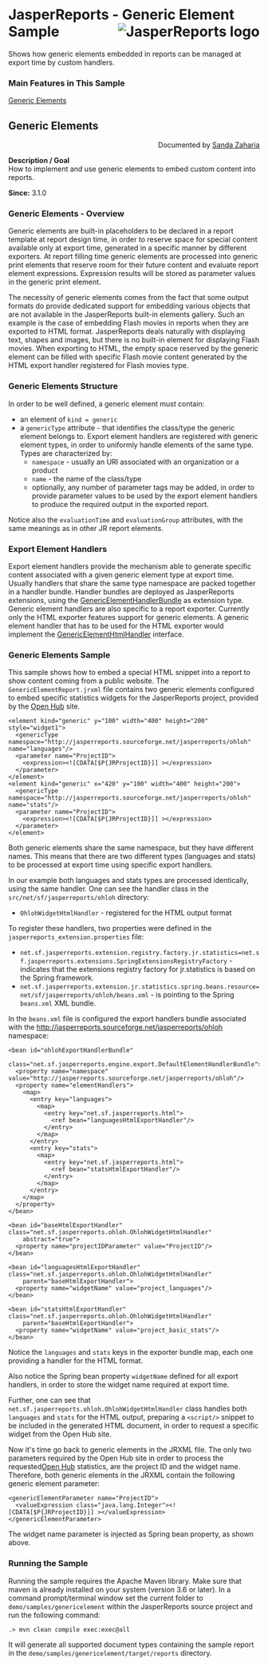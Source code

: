 
# JasperReports - Generic Element Sample <img src="https://jasperreports.sourceforge.net/resources/jasperreports.svg" alt="JasperReports logo" align="right"/>

Shows how generic elements embedded in reports can be managed at export time by custom handlers.

### Main Features in This Sample

[Generic Elements](#genericelements)

## <a name='genericelements'>Generic</a> Elements
<div align="right">Documented by <a href='mailto:shertage@users.sourceforge.net'>Sanda Zaharia</a></div>

**Description / Goal**\
How to implement and use generic elements to embed custom content into reports.

**Since:** 3.1.0

### Generic Elements - Overview

Generic elements are built-in placeholders to be declared in a report template at report design time, in order to reserve space for special content available only at export time, generated in a specific manner by different exporters. At report filling time generic elements are processed into generic print elements that reserve room for their future content and evaluate report element expressions. Expression results will be stored as parameter values in the generic print element.

The necessity of generic elements comes from the fact that some output formats do provide dedicated support for embedding various objects that are not available in the JasperReports built-in elements gallery. Such an example is the case of embedding Flash movies in reports when they are exported to HTML format. JasperReports deals naturally with displaying text, shapes and images, but there is no built-in element for displaying Flash movies. When exporting to HTML, the empty space reserved by the generic element can be filled with specific Flash movie content generated by the HTML export handler registered for Flash movies type.

### Generic Elements Structure

In order to be well defined, a generic element must contain:
- an element of `kind = generic`
- a `genericType` attribute - that identifies the class/type the generic element belongs to. Export element handlers are registered with generic element types, in order to uniformly handle elements of the same type. Types are characterized by:
    - `namespace` - usually an URI associated with an organization or a product
    - `name` - the name of the class/type
    - optionally, any number of parameter tags may be added, in order to provide parameter values to be used by the export element handlers to produce the required output in the exported report.

Notice also the `evaluationTime` and `evaluationGroup` attributes, with the same meanings as in other JR report elements.

### Export Element Handlers

Export element handlers provide the mechanism able to generate specific content associated with a given generic element type at export time. Usually handlers that share the same type namespace are packed together in a handler bundle. Handler bundles are deployed as JasperReports extensions, using the [GenericElementHandlerBundle](https://jasperreports.sourceforge.net/api/net/sf/jasperreports/engine/export/GenericElementHandlerBundle.html) as extension type.\
Generic element handlers are also specific to a report exporter. Currently only the HTML exporter features support for generic elements. A generic element handler that has to be used for the HTML exporter would implement the [GenericElementHtmlHandler](https://jasperreports.sourceforge.net/api/net/sf/jasperreports/engine/export/GenericElementHtmlHandler.html) interface.

### Generic Elements Sample

This sample shows how to embed a special HTML snippet into a report to show content coming from a public website. The `GenericElementReport.jrxml` file contains two generic elements configured to embed specific statistics widgets for the JasperReports project, provided by the [Open Hub](http://ohloh.net/) site.

```
<element kind="generic" y="100" width="400" height="200" style="widget1">
  <genericType namespace="http://jasperreports.sourceforge.net/jasperreports/ohloh" name="languages"/>
  <parameter name="ProjectID">
    <expression><![CDATA[$P{JRProjectID}]] ></expression>
  </parameter>
</element>
<element kind="generic" x="420" y="100" width="400" height="200">
  <genericType namespace="http://jasperreports.sourceforge.net/jasperreports/ohloh" name="stats"/>
  <parameter name="ProjectID">
    <expression><![CDATA[$P{JRProjectID}]] ></expression>
  </parameter>
</element>
```

Both generic elements share the same namespace, but they have different names. This means that there are two different types (languages and stats) to be processed at export time using specific export handlers.

In our example both languages and stats types are processed identically, using the same handler. One can see the handler class in the `src/net/sf/jasperreports/ohloh` directory:
- `OhlohWidgetHtmlHandler` - registered for the HTML output format

To register these handlers, two properties were defined in the `jasperreports_extension.properties` file:

- `net.sf.jasperreports.extension.registry.factory.jr.statistics=net.sf.jasperreports.extensions.SpringExtensionsRegistryFactory` - indicates that the extensions registry factory for jr.statistics is based on the Spring framework.
- `net.sf.jasperreports.extension.jr.statistics.spring.beans.resource=net/sf/jasperreports/ohloh/beans.xml` - is pointing to the Spring `beans.xml` XML bundle.

In the `beans.xml` file is configured the export handlers bundle associated with the http://jasperreports.sourceforge.net/jasperreports/ohloh namespace:

```
<bean id="ohlohExportHandlerBundle"
    class="net.sf.jasperreports.engine.export.DefaultElementHandlerBundle">
  <property name="namespace" value="http://jasperreports.sourceforge.net/jasperreports/ohloh"/>
  <property name="elementHandlers">
    <map>
      <entry key="languages">
        <map>
          <entry key="net.sf.jasperreports.html">
            <ref bean="languagesHtmlExportHandler"/>
          </entry>
        </map>
      </entry>
      <entry key="stats">
        <map>
          <entry key="net.sf.jasperreports.html">
            <ref bean="statsHtmlExportHandler"/>
          </entry>
        </map>
      </entry>
    </map>
  </property>
</bean>

<bean id="baseHtmlExportHandler" class="net.sf.jasperreports.ohloh.OhlohWidgetHtmlHandler"
    abstract="true">
  <property name="projectIDParameter" value="ProjectID"/>
</bean>

<bean id="languagesHtmlExportHandler" class="net.sf.jasperreports.ohloh.OhlohWidgetHtmlHandler"
    parent="baseHtmlExportHandler">
  <property name="widgetName" value="project_languages"/>
</bean>

<bean id="statsHtmlExportHandler" class="net.sf.jasperreports.ohloh.OhlohWidgetHtmlHandler"
    parent="baseHtmlExportHandler">
  <property name="widgetName" value="project_basic_stats"/>
</bean>
```

Notice the `languages` and `stats` keys in the exporter bundle map, each one providing a handler for the HTML format.

Also notice the Spring bean property `widgetName` defined for all export handlers, in order to store the widget name required at export time.

Further, one can see that `net.sf.jasperreports.ohloh.OhlohWidgetHtmlHandler` class handles both `languages` and `stats` for the HTML output, preparing a `<script/>` snippet to be included in the generated HTML document, in order to request a specific widget from the Open Hub site.

Now it's time go back to generic elements in the JRXML file. The only two parameters required by the Open Hub site in order to process the requested[Open Hub](http://ohloh.net/) statistics, are the project ID and the widget name. Therefore, both generic elements in the JRXML contain the following generic element parameter:

```
<genericElementParameter name="ProjectID">
  <valueExpression class="java.lang.Integer"><![CDATA[$P{JRProjectID}]] ></valueExpression>
</genericElementParameter>
```

The widget name parameter is injected as Spring bean property, as shown above.

### Running the Sample

Running the sample requires the Apache Maven library. Make sure that maven is already installed on your system (version 3.6 or later).
In a command prompt/terminal window set the current folder to `demo/samples/genericelement` within the JasperReports source project and run the following command:

```
.> mvn clean compile exec:exec@all
```

It will generate all supported document types containing the sample report in the `demo/samples/genericelement/target/reports` directory.
